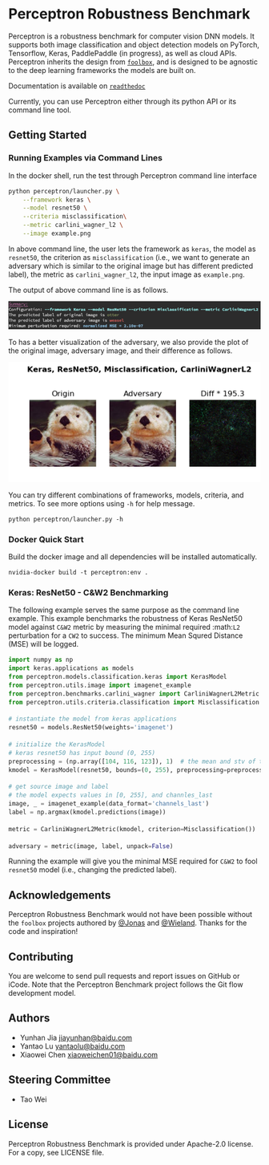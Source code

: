 # Perceptron Robustness Benchmark
Perceptron is a robustness benchmark for computer vision DNN models. It
supports both image classification and object detection models on PyTorch,
Tensorflow, Keras, PaddlePaddle (in progress), as well as cloud APIs. Perceptron inherits the
design from [`foolbox`](https://github.com/bethgelab/foolbox), and is designed to be agnostic to
the deep learning frameworks the models are built on.

Documentation is available on [`readthedoc`](https://perceptron-robustness-benchmark.readthedocs.io/)

Currently, you can use Perceptron either through its python API or its command line tool.

## Getting Started

### Running Examples via Command Lines
In the docker shell, run the test through Perceptron command line interface
```bash
python perceptron/launcher.py \
    --framework keras \
    --model resnet50 \
    --criteria misclassification\
    --metric carlini_wagner_l2 \
    --image example.png
```

In above command line, the user lets the framework as ``keras``, the model as
``resnet50``, the criterion as ``misclassification`` (i.e., we want to generate
an adversary which is similar to the original image but has different predicted
label), the metric as ``carlini_wagner_l2``, the input image as
``example.png``.

The output of above command line is as follows.

![](./images/keras_reset50_screenshot.png)

To has a better visualization of the adversary, we also provide the plot of the
original image, adversary image, and their difference as follows.

![](images/Keras_ResNet50_Misclassification_CarliniWagnerL2.png)

You can try different combinations of frameworks, models, criteria, and
metrics. To see more options using `-h` for help message.
```
python perceptron/launcher.py -h
```

### Docker Quick Start
Build the docker image and all dependencies will be installed automatically.
```
nvidia-docker build -t perceptron:env .
```

### Keras: ResNet50 - C&W2 Benchmarking
The following example serves the same purpose as the command line example.
This example benchmarks the robustness of Keras ResNet50 model against `C&W2`
metric by measuring the minimal required :math:`L2` perturbation for a `CW2` to
success. The minimum Mean Squred Distance (MSE) will be logged.

```python
import numpy as np
import keras.applications as models
from perceptron.models.classification.keras import KerasModel
from perceptron.utils.image import imagenet_example
from perceptron.benchmarks.carlini_wagner import CarliniWagnerL2Metric
from perceptron.utils.criteria.classification import Misclassification

# instantiate the model from keras applications
resnet50 = models.ResNet50(weights='imagenet')

# initialize the KerasModel
# keras resnet50 has input bound (0, 255)
preprocessing = (np.array([104, 116, 123]), 1)  # the mean and stv of the whole dataset
kmodel = KerasModel(resnet50, bounds=(0, 255), preprocessing=preprocessing)

# get source image and label
# the model expects values in [0, 255], and channles_last
image, _ = imagenet_example(data_format='channels_last')
label = np.argmax(kmodel.predictions(image))

metric = CarliniWagnerL2Metric(kmodel, criterion=Misclassification())

adversary = metric(image, label, unpack=False)
```

Running the example will give you the minimal MSE required for `C&W2` to fool `resnet50` model (i.e., changing the predicted label).

## Acknowledgements
Perceptron Robustness Benchmark would not have been possible without the `foolbox` projects authored by [@Jonas](https://github.com/jonasrauber) and [@Wieland](https://github.com/wielandbrendel). Thanks for the code and inspiration!

## Contributing

You are welcome to send pull requests and report issues on GitHub or iCode. Note that the Perceptron Benchmark project follows the Git flow development model.

## Authors
* Yunhan Jia <jiayunhan@baidu.com>
* Yantao Lu <yantaolu@baidu.com>
* Xiaowei Chen <xiaoweichen01@baidu.com>

## Steering Committee

  - Tao Wei

## License
Perceptron Robustness Benchmark is provided under Apache-2.0 license. For a copy, see LICENSE file. 
